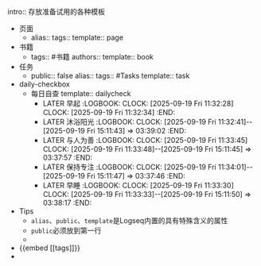 intro:: 存放准备试用的各种模板

- 页面
	- alias:: 
	  tags::
	  template:: page
- 书籍
	- tags:: #书籍
	  authors::
	  template:: book
- 任务
	- public:: false
	  alias::
	  tags:: #Tasks
	  template:: task
- daily-checkbox
	- 每日自查
	  template:: dailycheck
		- LATER 早起
		  :LOGBOOK:
		  CLOCK: [2025-09-19 Fri 11:32:28]
		  CLOCK: [2025-09-19 Fri 11:32:34]
		  :END:
		- LATER 沐浴阳光
		  :LOGBOOK:
		  CLOCK: [2025-09-19 Fri 11:32:41]--[2025-09-19 Fri 15:11:43] =>  03:39:02
		  :END:
		- LATER 与人为善
		  :LOGBOOK:
		  CLOCK: [2025-09-19 Fri 11:33:45]
		  CLOCK: [2025-09-19 Fri 11:33:48]--[2025-09-19 Fri 15:11:45] =>  03:37:57
		  :END:
		- LATER 保持专注
		  :LOGBOOK:
		  CLOCK: [2025-09-19 Fri 11:34:01]--[2025-09-19 Fri 15:11:47] =>  03:37:46
		  :END:
		- LATER 早睡
		  :LOGBOOK:
		  CLOCK: [2025-09-19 Fri 11:33:30]
		  CLOCK: [2025-09-19 Fri 11:33:33]--[2025-09-19 Fri 15:11:50] =>  03:38:17
		  :END:
- Tips
	- `alias`、`public`、`template`是Logseq内置的具有特殊含义的属性
	- `public`必须放到第一行
	-
- {{embed [[tags]]}}
-